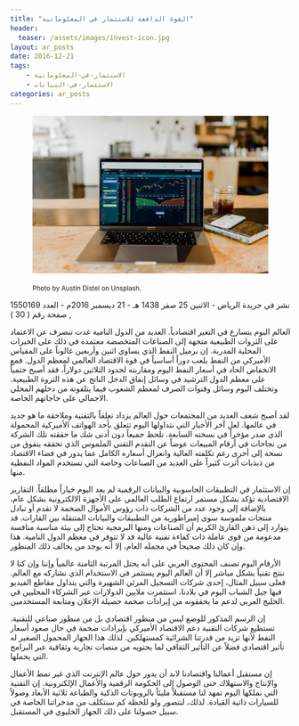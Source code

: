 ```yaml
---
title: "القوة الدافعة للاستثمار في المعلوماتية"
header: 
  teaser: /assets/images/invest-icon.jpg
layout: ar_posts
date: 2016-12-21
tags:
    - الاستثمار-في-المعلوماتية
    - الاستثمار-في-البيانات
categories: ar_posts
---
```

<figure class="image">
    <a href="/assets/images//assets/images/invest-icon.jpg"><img src="/assets/images/invest-icon.jpg"></a>
    

<small>Photo by Austin Distel on Unsplash.</small>
</figure>

نشر في جريدة الرياض - الاثنين 25 صفر 1438 هـ - 21 ديسمبر 2016م - العدد 1550169 , صفحة رقم ( 30 ) 

العالم اليوم يتسارع في التغير اقتصادياً. العديد من الدول النامية غدت تنصرف عن الاعتماد على الثروات الطبيعية متجهة إلى الصناعات المتخصصة معتمدة في ذلك على الخبرات المحلية المدربة. إن برميل النفط الذي يساوي اثنين وأربعين غالوناً على المقياس الأميركي من النفط يلعب دوراً أساسياً في قوة الاقتصاد العالمي لمعظم الدول. فمع الانخفاض الحاد في أسعار النفط اليوم ومقاربته لحدود الثلاثين دولاراً، فقد أصبح حتمياً على معظم الدول الترشيد في وسائل إنفاق الدخل الناتج عن هذه الثروة الطبيعية. وتختلف اليوم وسائل وقنوات الصرف لمعظم الشعوب فيما يتلقونه من دخلهم المحلي الاجمالي على حاجاتهم الخاصة.

لقد أصبح شغف العديد من المجتمعات حول العالم يزداد تعلقاً بالتقنية وملاحقة ما هو جديد في عالمها. لعل آخر الأخبار التي نتداولها اليوم تتعلق بأحد الهواتف الأميركية المحمولة الذي صدر مؤخراً في نسخته السابعة. نلحظ جميعاً دون أدنى شك ما حققته تلك الشركة من نجاحات في أرقام المبيعات عوضاً عن التقدم التقني الملموس الذي تحققه بتفوق من نسخة إلى أخرى رغم تكلفته العالية وانعزال أسعاره الكامل عما يدور في فضاء الاقتصاد من ذبذبات أثرت كثيراً على العديد من الصناعات وخاصة التي تستخدم المواد النفطية منها.

إن الاستثمار في التطبيقات الحاسوبية والبيانات الرقمية لم يعد اليوم خياراً مطلقاً. التقارير الاقتصادية تؤكد بشكل مستمر ارتفاع الطلب العالمي على الأجهزة الالكترونية بشكل عام، بالإضافة إلى وجود عدد من الشركات ذات رؤوس الأموال الضخمة لا تقدم أو تبادل منتجات ملموسة سوى إمبراطورية من التطبيقات والبيانات المتنقلة بين القارات. قد يتوارد إلى ذهن القارئ الكريم أن الصناعات ومنها البرمجية تحتاج إلى بيئة مناسبة منافسة مدعومة من قوى عاملة ذات كفاءة تقنية عالية قد لا تتوفر في معظم الدول النامية. هذا وإن كان ذلك صحيحاً في مجمله العام، إلا أنه يوجد من يخالف ذلك المنظور.

الأرقام اليوم تصنف المحتوى العربي على أنه يحتل المرتبة الثامنة عالمياً وإننا وإن كنا لا ننتج تقنياً بشكل مباشر إلا أن العالم اليوم يستثمر في الاستخدام الذي نشاركه مع العالم. فعلى سبيل المثال، إحدى شركات التسجيل المرئي الشهيرة والتي يتداول مقاطع الفيديو فيها جيل الشباب اليوم في بلادنا، استثمرت ملايين الدولارات عبر الشركاء المحليين في الخليج العربي لدعم ما يحققونه من إيرادات ضخمة حصيلة الإعلان ومتابعة المستخدمين.

إن الرسم المذكور للوضع ليس من منظور اقتصادي بل من منظور صناعي للتقنية. تستطيع شركات التقنية دعم الاقتصاد الأميركي بإيرادات ضخمة في حال صعود أسعار النفط لأنها تزيد من قدرتنا الشرائية كمستهلكين. لذلك هذا الجهاز المحمول الصغير له تأثير اقتصادي فضلاً عن التأثير الثقافي لما يحتويه من منصات تجارية وثقافية عبر البرامج التي يحملها.

إن مستقبل أعمالنا واقتصادنا لابد أن يدور حول عالم الإنترنت الذي غير نمط الأعمال والإنتاج والاستهلاك حتى الوصول إلى الحكومة الرقمية والأعمال الإلكترونية. إن التقنية التي نملكها اليوم تمهد لنا مستقبلاً مليئاً بالروبوتات الذكية والطباعة ثلاثية الأبعاد وصولاً للسيارات ذاتية القيادة. لذلك، لنتصور ولو للحظة كم سنتكلف من مدخراتنا الخاصة في سبيل حصولنا على ذلك الجهاز الخليوي في المستقبل.